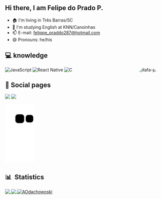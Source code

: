 ## Hi there, I am Felipe do Prado P.
- 🏠 I'm living in Três Barras/SC
- 📖 I'm studying English at KNN/Canoinhas
- 📫 E-mail: felippe_praddo287@hotmail.com
- 😄 Pronouns: he/his
## 💻 knowledge
![JavaScript](https://img.shields.io/badge/javascript-%23323330.svg?style=for-the-badge&logo=javascript&logoColor=%23F7DF1E)
![React Native](https://img.shields.io/badge/react_native-%2320232a.svg?style=for-the-badge&logo=react&logoColor=%2361DAFB)
![C](https://img.shields.io/badge/c-%2300599C.svg?style=for-the-badge&logo=c&logoColor=white)
  <img align="right" alt="Rafa-pic" height="140" style="border-radius:100px;" src="https://instagram.flaj2-1.fna.fbcdn.net/v/t51.2885-19/269296996_240087331569583_7029124259017696921_n.jpg?stp=dst-jpg_s320x320&_nc_ht=instagram.flaj2-1.fna.fbcdn.net&_nc_cat=107&_nc_ohc=YLFHxXMyxdAAX--G-J7&edm=AOQ1c0wBAAAA&ccb=7-5&oh=00_AfD0rpbRg1ZD2QxneXr7HkkIeyp86nFOc0dOjRkjrv4N7w&oe=636A3744&_nc_sid=8fd12b">
  
  ## 👥 Social pages
 
<div> 
  <a href = "mailto:felippe_praddo287@hotmail.com"><img src="https://img.shields.io/badge/-Gmail-%23333?style=for-the-badge&logo=gmail&logoColor=white" target="_blank"></a>
  <a href="https://www.linkedin.com/in/felipe-do-prado-0b046a255/" target="_blank"><img src="https://img.shields.io/badge/-LinkedIn-%230077B5?style=for-the-badge&logo=linkedin&logoColor=white" target="_blank"></a> 
 
  ![Snake animation](https://github.com/rafaballerini/rafaballerini/blob/output/github-contribution-grid-snake.svg)
 
</div>
  
  
## 📊 &nbsp;Statistics


<div >
  <a href="https://github.com/felipePrado2870">
  <img  align="center" height="180em" src="https://github-readme-stats.vercel.app/api/top-langs/?username=felipePrado2870&show_icons=true&locale=en&bg_color=0d1117&text_color=ffffff&layout=compact"/>
    <img align="center" height="180em" src="https://github-readme-stats.vercel.app/api?username=felipePrado2870&show_icons=true&locale=en&bg_color=0d1117&text_color=ffffff&repo=convoychat"/>
    <img align="center" src="https://github-readme-streak-stats.herokuapp.com/?user=felipePrado2870&theme=dark&background=0d1117&date_format=M%20j%5B%2C%20Y%5D" alt="AOdachowoski" />
</div>
